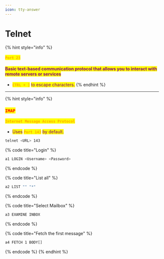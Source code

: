 ```yaml
---
icon: tty-answer
---
```


# Telnet

{% hint style="info" %}
#### <mark style="color:orange;">`Port 23`</mark>

#### <mark style="color:purple;">Basic text-based communication protocol that allows you to interact with remote servers or services</mark>

* <mark style="color:orange;">**`CTRL + ]`**</mark> <mark style="color:purple;">to escape characters.</mark>
{% endhint %}

***

{% hint style="info" %}
### <mark style="color:red;">`IMAP`</mark>

#### <mark style="color:orange;">`Internet Message Access Protocol`</mark>&#x20;

* <mark style="color:purple;">Uses</mark> <mark style="color:orange;">**`Port 143`**</mark> <mark style="color:purple;">by default.</mark>

```sh
telnet <URL> 143
```

{% code title="Login" %}
```sh
a1 LOGIN <Username> <Password>
```
{% endcode %}

{% code title="List all" %}
```sh
a2 LIST "" "*"
```
{% endcode %}

{% code title="Select Mailbox" %}
```sh
a3 EXAMINE INBOX
```
{% endcode %}

{% code title="Fetch the first message" %}
```sh
a4 FETCH 1 BODY[]
```
{% endcode %}
{% endhint %}

